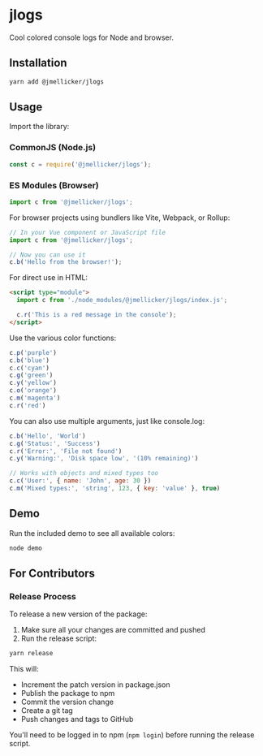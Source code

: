 # jlogs

Cool colored console logs for Node and browser.

## Installation

```bash
yarn add @jmellicker/jlogs
```

## Usage

Import the library:

### CommonJS (Node.js)
```javascript
const c = require('@jmellicker/jlogs');
```

### ES Modules (Browser)
```javascript
import c from '@jmellicker/jlogs';
```

For browser projects using bundlers like Vite, Webpack, or Rollup:
```javascript
// In your Vue component or JavaScript file
import c from '@jmellicker/jlogs';

// Now you can use it
c.b('Hello from the browser!');
```

For direct use in HTML:
```html
<script type="module">
  import c from './node_modules/@jmellicker/jlogs/index.js';

  c.r('This is a red message in the console');
</script>
```

Use the various color functions:

```javascript
c.p('purple')
c.b('blue')
c.c('cyan')
c.g('green')
c.y('yellow')
c.o('orange')
c.m('magenta')
c.r('red')
```

You can also use multiple arguments, just like console.log:

```javascript
c.b('Hello', 'World')
c.g('Status:', 'Success')
c.r('Error:', 'File not found')
c.y('Warning:', 'Disk space low', '(10% remaining)')

// Works with objects and mixed types too
c.c('User:', { name: 'John', age: 30 })
c.m('Mixed types:', 'string', 123, { key: 'value' }, true)
```

## Demo

Run the included demo to see all available colors:

```bash
node demo
```

## For Contributors

### Release Process

To release a new version of the package:

1. Make sure all your changes are committed and pushed
2. Run the release script:

```bash
yarn release
```

This will:
- Increment the patch version in package.json
- Publish the package to npm
- Commit the version change
- Create a git tag
- Push changes and tags to GitHub

You'll need to be logged in to npm (`npm login`) before running the release script.
